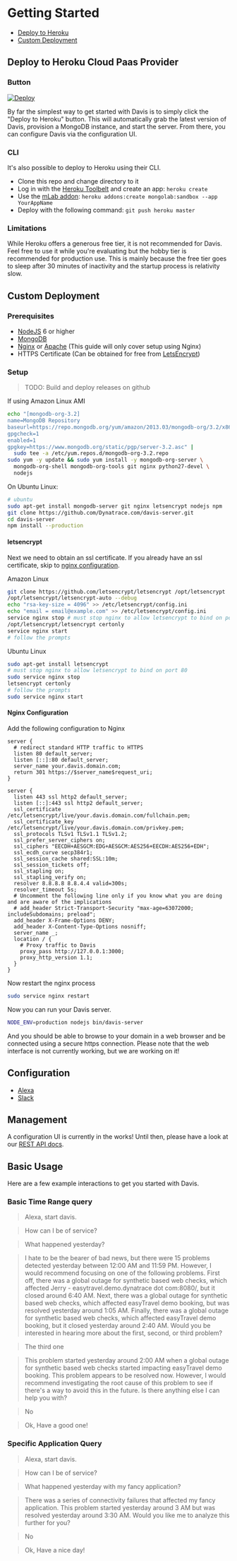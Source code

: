 Getting Started
============

- [Deploy to Heroku](#deploy-to-heroku-cloud-paas-provider)
- [Custom Deployment](#custom-deployment)

## Deploy to Heroku Cloud Paas Provider

### Button
[![Deploy](https://www.herokucdn.com/deploy/button.png)](https://heroku.com/deploy?template=https://github.com/Dynatrace/davis-server)

By far the simplest way to get started with Davis is to simply click the "Deploy to Heroku" button.  This will automatically grab the latest version of Davis, provision a MongoDB instance, and start the server.  From there, you can configure Davis via the configuration UI.

### CLI

It's also possible to deploy to Heroku using their CLI.

* Clone this repo and change directory to it
* Log in with the [Heroku Toolbelt](https://toolbelt.heroku.com/) and create an app: `heroku create`
* Use the [mLab addon](https://elements.heroku.com/addons/mongolab): `heroku addons:create mongolab:sandbox --app YourAppName`
* Deploy with the following command: `git push heroku master`

### Limitations

While Heroku offers a generous free tier, it is not recommended for Davis.  Feel free to use it while you're evaluating but the hobby tier is recommended for production use.  This is mainly because the free tier goes to sleep after 30 minutes of inactivity and the startup process is relativity slow.

## Custom Deployment

### Prerequisites

- [NodeJS](https://nodejs.org) 6 or higher
- [MongoDB](https://docs.mongodb.com/v3.0/administration/install-on-linux)
- [Nginx](https://nginx.org/en/) or [Apache](https://httpd.apache.org) (This guide will only cover setup using Nginx)
- HTTPS Certificate (Can be obtained for free from [LetsEncrypt](https://letsencrypt.org))

### Setup
> TODO: Build and deploy releases on github

If using Amazon Linux AMI

```bash
echo "[mongodb-org-3.2]
name=MongoDB Repository
baseurl=https://repo.mongodb.org/yum/amazon/2013.03/mongodb-org/3.2/x86_64/
gpgcheck=1
enabled=1
gpgkey=https://www.mongodb.org/static/pgp/server-3.2.asc" |
  sudo tee -a /etc/yum.repos.d/mongodb-org-3.2.repo
sudo yum -y update && sudo yum install -y mongodb-org-server \
  mongodb-org-shell mongodb-org-tools git nginx python27-devel \
  nodejs
```

On Ubuntu Linux:

```bash
# ubuntu
sudo apt-get install mongodb-server git nginx letsencrypt nodejs npm
git clone https://github.com/Dynatrace.com/davis-server.git
cd davis-server
npm install --production
```

#### letsencrypt

Next we need to obtain an ssl certificate. If you already have
an ssl certificate, skip to [nginx configuration](#nginx-configuration).

Amazon Linux

```bash
git clone https://github.com/letsencrypt/letsencrypt /opt/letsencrypt
/opt/letsencrypt/letsencrypt-auto --debug
echo "rsa-key-size = 4096" >> /etc/letsencrypt/config.ini
echo "email = email@example.com" >> /etc/letsencrypt/config.ini
service nginx stop # must stop nginx to allow letsencrypt to bind on port 80
/opt/letsencrypt/letsencrypt certonly
service nginx start
# follow the prompts
```

Ubuntu Linux

```bash
sudo apt-get install letsencrypt
# must stop nginx to allow letsencrypt to bind on port 80
sudo service nginx stop
letsencrypt certonly
# follow the prompts
sudo service nginx start
```


#### Nginx Configuration

Add the following configuration to Nginx

```nginx
server {
  # redirect standard HTTP traffic to HTTPS
  listen 80 default_server;
  listen [::]:80 default_server;
  server_name your.davis.domain.com;
  return 301 https://$server_name$request_uri;
}

server {
  listen 443 ssl http2 default_server;
  listen [::]:443 ssl http2 default_server;
  ssl_certificate /etc/letsencrypt/live/your.davis.domain.com/fullchain.pem;
  ssl_certificate_key /etc/letsencrypt/live/your.davis.domain.com/privkey.pem;
  ssl_protocols TLSv1 TLSv1.1 TLSv1.2;
  ssl_prefer_server_ciphers on;
  ssl_ciphers "EECDH+AESGCM:EDG+AESGCM:AES256+EECDH:AES256+EDH";
  ssl_ecdh_curve secp384r1;
  ssl_session_cache shared:SSL:10m;
  ssl_session_tickets off;
  ssl_stapling on;
  ssl_stapling_verify on;
  resolver 8.8.8.8 8.8.4.4 valid=300s;
  resolver_timeout 5s;
  # Uncomment the following line only if you know what you are doing and are aware of the implications
  # add_header Strict-Transport-Security "max-age=63072000; includeSubdomains; preload";
  add_header X-Frame-Options DENY;
  add_header X-Content-Type-Options nosniff;
  server_name _;
  location / {
    # Proxy traffic to Davis
    proxy_pass http://127.0.0.1:3000;
    proxy_http_version 1.1;
  }
}
```

Now restart the nginx process

```bash
sudo service nginx restart
```

Now you can run your Davis server.

```bash
NODE_ENV=production nodejs bin/davis-server
```

And you should be able to browse to your domain in a web browser and be connected
using a secure https connection. Please note that the web interface is not
currently working, but we are working on it!

## Configuration

- [Alexa](setup/alexa.md)
- [Slack](setup/slack.md)

## Management

A configuration UI is currently in the works!  Until then, please have a look at our [REST API docs](development/API.md).

## Basic Usage

Here are a few example interactions to get you started with Davis.

### Basic Time Range query

> Alexa, start davis.

> How can I be of service?

> What happened yesterday?

> I hate to be the bearer of bad news, but there were 15 problems detected yesterday between
12:00 AM and 11:59 PM. However, I would recommend focusing on one of the following problems. First
off, there was a global outage for synthetic based web checks, which affected Jerry -
easytravel.demo.dynatrace dot com:8080/, but it closed around 6:40 AM. Next, there was a global
outage for synthetic based web checks, which affected easyTravel demo booking, but was resolved
yesterday around 1:05 AM. Finally, there was a global outage for synthetic based web checks, which
affected easyTravel demo booking, but it closed yesterday around 2:40 AM. Would you be interested in
hearing more about the first, second, or third problem?

> The third one

> This problem started yesterday around 2:00 AM when a global outage for synthetic based web checks
started impacting easyTravel demo booking. This problem appears to be resolved now. However, I would
recommend investigating the root cause of this problem to see if there's a way to avoid this in the
future. Is there anything else I can help you with?

> No

> Ok, Have a good one!

### Specific Application Query

> Alexa, start davis.

> How can I be of service?

> What happened yesterday with my fancy application?

> There was a series of connectivity failures that affected my fancy application.  This problem
started yesterday around 3 AM but was resolved yesterday around 3:30 AM. Would you like me to
analyze this further for you?

> No

> Ok, Have a nice day!
